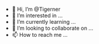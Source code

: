 - 👋 Hi, I’m @Tigerner
- 👀 I’m interested in ...
- 🌱 I’m currently learning ...
- 💞️ I’m looking to collaborate on ...
- 📫 How to reach me ...

<!---
Tigerner/Tigerner is a ✨ special ✨ repository because its `README.md` (this file) appears on your GitHub profile.
You can click the Preview link to take a look at your changes.
--->
